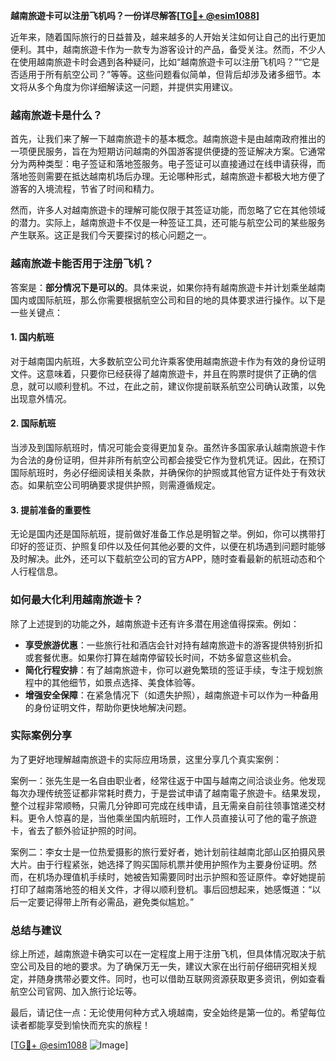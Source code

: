 **越南旅遊卡可以注册飞机吗？一份详尽解答[[TG💪+ @esim1088](https://t.me/s/esim1088)]**

近年来，随着国际旅行的日益普及，越来越多的人开始关注如何让自己的出行更加便利。其中，越南旅遊卡作为一款专为游客设计的产品，备受关注。然而，不少人在使用越南旅遊卡时会遇到各种疑问，比如“越南旅遊卡可以注册飞机吗？”“它是否适用于所有航空公司？”等等。这些问题看似简单，但背后却涉及诸多细节。本文将从多个角度为你详细解读这一问题，并提供实用建议。

### 越南旅遊卡是什么？

首先，让我们来了解一下越南旅遊卡的基本概念。越南旅遊卡是由越南政府推出的一项便民服务，旨在为短期访问越南的外国游客提供便捷的签证解决方案。它通常分为两种类型：电子签证和落地签服务。电子签证可以直接通过在线申请获得，而落地签则需要在抵达越南机场后办理。无论哪种形式，越南旅遊卡都极大地方便了游客的入境流程，节省了时间和精力。

然而，许多人对越南旅遊卡的理解可能仅限于其签证功能，而忽略了它在其他领域的潜力。实际上，越南旅遊卡不仅是一种签证工具，还可能与航空公司的某些服务产生联系。这正是我们今天要探讨的核心问题之一。

### 越南旅遊卡能否用于注册飞机？

答案是：**部分情况下是可以的**。具体来说，如果你持有越南旅遊卡并计划乘坐越南国内或国际航班，那么你需要根据航空公司和目的地的具体要求进行操作。以下是一些关键点：

#### 1. 国内航班
对于越南国内航班，大多数航空公司允许乘客使用越南旅遊卡作为有效的身份证明文件。这意味着，只要你已经获得了越南旅遊卡，并且在购票时提供了正确的信息，就可以顺利登机。不过，在此之前，建议你提前联系航空公司确认政策，以免出现意外情况。

#### 2. 国际航班
当涉及到国际航班时，情况可能会变得更加复杂。虽然许多国家承认越南旅遊卡作为合法的身份证明，但并非所有航空公司都会接受它作为登机凭证。因此，在预订国际航班时，务必仔细阅读相关条款，并确保你的护照或其他官方证件处于有效状态。如果航空公司明确要求提供护照，则需遵循规定。

#### 3. 提前准备的重要性
无论是国内还是国际航班，提前做好准备工作总是明智之举。例如，你可以携带打印好的签证页、护照复印件以及任何其他必要的文件，以便在机场遇到问题时能够及时解决。此外，还可以下载航空公司的官方APP，随时查看最新的航班动态和个人行程信息。

### 如何最大化利用越南旅遊卡？

除了上述提到的功能之外，越南旅遊卡还有许多潜在用途值得探索。例如：

- **享受旅游优惠**：一些旅行社和酒店会针对持有越南旅遊卡的游客提供特别折扣或套餐优惠。如果你打算在越南停留较长时间，不妨多留意这些机会。
- **简化行程安排**：有了越南旅遊卡，你可以避免繁琐的签证手续，专注于规划旅程中的其他细节，如景点选择、美食体验等。
- **增强安全保障**：在紧急情况下（如遗失护照），越南旅遊卡可以作为一种备用的身份证明文件，帮助你更快地解决问题。

### 实际案例分享

为了更好地理解越南旅遊卡的实际应用场景，这里分享几个真实案例：

案例一：张先生是一名自由职业者，经常往返于中国与越南之间洽谈业务。他发现每次办理传统签证都非常耗时费力，于是尝试申请了越南電子旅遊卡。结果发现，整个过程非常顺畅，只需几分钟即可完成在线申请，且无需亲自前往领事馆递交材料。更令人惊喜的是，当他乘坐国内航班时，工作人员直接认可了他的電子旅遊卡，省去了额外验证护照的时间。

案例二：李女士是一位热爱摄影的旅行爱好者，她计划前往越南北部山区拍摄风景大片。由于行程紧张，她选择了购买国际机票并使用护照作为主要身份证明。然而，在机场办理值机手续时，她被告知需要同时出示护照和签证原件。幸好她提前打印了越南落地签的相关文件，才得以顺利登机。事后回想起来，她感慨道：“以后一定要记得带上所有必需品，避免类似尴尬。”

### 总结与建议

综上所述，越南旅遊卡确实可以在一定程度上用于注册飞机，但具体情况取决于航空公司及目的地的要求。为了确保万无一失，建议大家在出行前仔细研究相关规定，并随身携带必要文件。同时，也可以借助互联网资源获取更多资讯，例如查看航空公司官网、加入旅行论坛等。

最后，请记住一点：无论使用何种方式入境越南，安全始终是第一位的。希望每位读者都能享受到愉快而充实的旅程！

[[TG💪+ @esim1088](https://t.me/s/esim1088) ![Image](https://i.postimg.cc/4NQfJmqS/Snipaste-2025-05-13-00-14-12.png)]